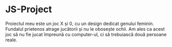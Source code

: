 # JS-Project
Proiectul meu este un joc X și 0, cu un design dedicat genului feminin. Fundalul prietenos atrage jucătorii și nu le obosește ochii. Am ales ca acest joc să nu fie jucat împreună cu computer-ul, ci să trebuiască două persoane reale.
